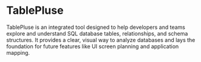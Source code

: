 # TablePluse
TablePluse is an integrated tool designed to help developers and teams explore and understand SQL database tables, relationships, and schema structures. It provides a clear, visual way to analyze databases and lays the foundation for future features like UI screen planning and application mapping.
